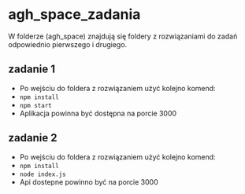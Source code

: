 # agh_space_zadania

W folderze (agh_space) znajdują się foldery z rozwiązaniami do zadań odpowiednio pierwszego i drugiego.

## zadanie 1
- Po wejściu do foldera z rozwiązaniem użyć kolejno komend:
 - `npm install`
 - `npm start`
 - Aplikacja powinna być dostępna na porcie 3000
 
 ## zadanie 2
 - Po wejściu do foldera z rozwiązaniem użyć kolejno komend:
 - `npm install`
 - `node index.js`
 - Api dostepne powinno być na porcie 3000
